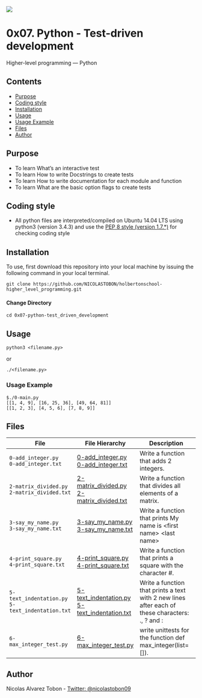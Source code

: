 <img src="https://www.holbertonschool.com/holberton-logo-twitter-card.png">

# 0x07. Python - Test-driven development
Higher-level programming ― Python

## Contents
* [Purpose](https://github.com/NICOLASTOBON/holbertonschool-higher_level_programming/tree/master/0x07-python-test_driven_development#Purpose)
* [Coding style](https://github.com/NICOLASTOBON/holbertonschool-higher_level_programming/tree/master/0x07-python-test_driven_development#Coding-style)
* [Installation](https://github.com/NICOLASTOBON/holbertonschool-higher_level_programming/tree/master/0x07-python-test_driven_development#installation)
* [Usage](https://github.com/NICOLASTOBON/holbertonschool-higher_level_programming/tree/master/0x07-python-test_driven_development#usage)
* [Usage Example](https://github.com/NICOLASTOBON/holbertonschool-higher_level_programming/tree/master/0x07-python-test_driven_development#Usage-Example)
* [Files](https://github.com/NICOLASTOBON/holbertonschool-higher_level_programming/tree/master/0x07-python-test_driven_development#Files)
* [Author](https://github.com/NICOLASTOBON/holbertonschool-higher_level_programming/tree/master/0x07-python-test_driven_development#author)

## Purpose
- To learn What’s an interactive test
- To learn How to write Docstrings to create tests
- To learn How to write documentation for each module and function
- To learn What are the basic option flags to create tests

## Coding style
- All python files are interpreted/compiled on Ubuntu 14.04 LTS using python3 (version 3.4.3) and use the [PEP 8 style (version 1.7.*)](https://github.com/PyC\QA/pycodestyle) for checking coding style

## Installation
To use, first download  this repository into your local machine by issuing the following command in your local terminal. 
```
git clone https://github.com/NICOLASTOBON/holbertonschool-higher_level_programming.git
```

#### Change Directory
```
cd 0x07-python-test_driven_development
```

## Usage
```
python3 <filename.py>
```
or
```
./<filename.py>
```


### Usage Example
```
$./0-main.py
[[1, 4, 9], [16, 25, 36], [49, 64, 81]]
[[1, 2, 3], [4, 5, 6], [7, 8, 9]]
```

## Files
|File| File Hierarchy  | Description
|---|----|-----
| `0-add_integer.py` <br /> `0-add_integer.txt`| [0-add_integer.py](0-add_integer.py) <br /> [0-add_integer.txt](tests/0-add_integer.txt) | Write a function that adds 2 integers.
| `2-matrix_divided.py` <br /> `2-matrix_divided.txt`| [2-matrix_divided.py](2-matrix_divided.py) <br /> [2-matrix_divided.txt](tests/2-matrix_divided.txt) |  Write a function that divides all elements of a matrix.
| `3-say_my_name.py`<br /> `3-say_my_name.txt` | [3-say_my_name.py](3-say_my_name.py) <br /> [3-say_my_name.txt](tests/3-say_my_name.txt) |  Write a function that prints My name is \<first name\> \<last name\>
| `4-print_square.py` <br /> `4-print_square.txt`| [4-print_square.py](4-print_square.py)<br /> [4-print_square.txt](tests/4-print_square.txt) | Write a function that prints a square with the character #.
| `5-text_indentation.py` <br /> `5-text_indentation.txt`| [5-text_indentation.py](5-text_indentation.py) <br /> [5-text_indentation.txt](tests/5-text_indentation.txt) |  Write a function that prints a text with 2 new lines after each of these characters: ., ? and :
| `6-max_integer_test.py` | [6-max_integer_test.py](tests/6-max_integer_test.py) | write unittests for the function def max_integer(list=[]).

## Author
Nicolas Alvarez Tobon - [Twitter: @nicolastobon09](https://twitter.com/@nicolastobon09)
